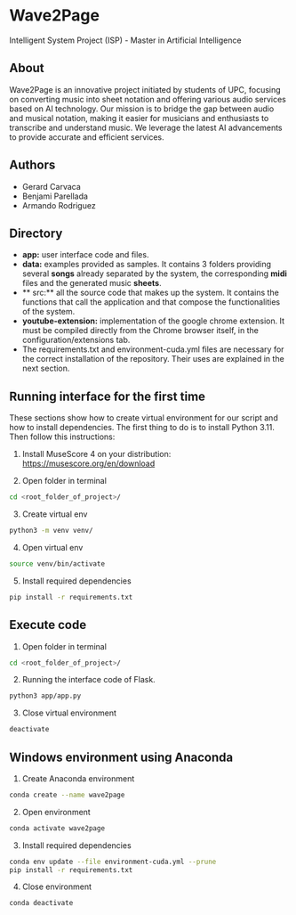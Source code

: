 # Wave2Page
Intelligent System Project (ISP) - Master in Artificial Intelligence

## About
Wave2Page is an innovative project initiated by students of UPC, focusing on converting music into sheet notation and offering various audio services based on AI technology. Our mission is to bridge the gap between audio and musical notation, making it easier for musicians and enthusiasts to transcribe and understand music. We leverage the latest AI advancements to provide accurate and efficient services.

## Authors
- Gerard Carvaca
- Benjami Parellada
- Armando Rodriguez

## Directory 
- **app:** user interface code and files.
- **data:** examples provided as samples. It contains 3 folders providing several **songs** already separated by the system, the corresponding **midi** files and the generated music **sheets**.
- ** src:** all the source code that makes up the system. It contains the functions that call the application and that compose the functionalities of the system.
- **youtube-extension:**  implementation of the google chrome extension. It must be compiled directly from the Chrome browser itself, in the configuration/extensions tab.
- The requirements.txt and environment-cuda.yml files are necessary for the correct installation of the repository. Their uses are explained in the next section.


## Running interface for the first time
These sections show how to create virtual environment for
our script and how to install dependencies. The first thing to do is to install Python 3.11. Then follow this instructions:

1. Install MuseScore 4 on your distribution: https://musescore.org/en/download

2. Open folder in terminal
```bash
cd <root_folder_of_project>/
```
3. Create virtual env
```bash
python3 -m venv venv/
```
4. Open virtual env
```bash
source venv/bin/activate
```
5. Install required dependencies
```bash
pip install -r requirements.txt
```

## Execute code
1. Open folder in terminal
```bash
cd <root_folder_of_project>/
```

2. Running the interface code of Flask.
 ```bash
 python3 app/app.py 
 ```

3. Close virtual environment
```bash
deactivate
```

## Windows environment using Anaconda

1. Create Anaconda environment
```bash
conda create --name wave2page
```
2. Open environment
```bash
conda activate wave2page
```
3. Install required dependencies
```bash
conda env update --file environment-cuda.yml --prune
pip install -r requirements.txt
```
4. Close environment
```bash
conda deactivate
```
